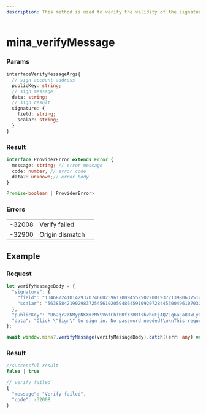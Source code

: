 ```yaml
---
description: This method is used to verify the validity of the signature info.
---
```


# mina\_verifyMessage

### Params

```typescript
interfaceVerifyMessageArgs{
  // sign account address
  publicKey: string;
  // sign message
  data: string;
  // sign result
  signature: {
    field: string;
    scalar: string;
  }
}
```

### Result

```typescript
interface ProviderError extends Error {
  message: string; // error message
  code: number; // error code 
  data?: unknown;// error body 
}

Promise<boolean | ProviderError>
```

### Errors

|        |                 |   |
| ------ | --------------- | - |
| -32008 | Verify failed   |   |
| -32900 | Origin dismatch |   |

## Example

### Request

```typescript
let verifyMessageBody = {
  "signature": {
    "field": "13468724101429370746602596170094552502200193721398063751467629418902449650534",
    "scalar": "5638584219029837254561020594864591092072844530049610703222272818700774330907"
  },
  "publicKey": "B62qr2zNMypNKXmzMYSVotChTBRfXzHRtshvbuEjAQZLq6aEa8RxLyD",
  "data": "Click \"Sign\" to sign in. No password needed!\n\nThis request will not trigger a blockchain transaction or cost any gas fees.\n\nI accept the Auro Test ZKApp Terms of Service: http://localhost:3000/\n\naddress: \niat: 1699294808439"
};

await window.mina?.verifyMessage(verifyMessageBody).catch((err: any) => err);

```

### Result

```typescript
//successful result
false | true

// verify failed
{
  "message": "Verify failed",
  "code": -32008
}
```
